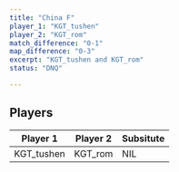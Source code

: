 ```yaml
---
title: "China F"
player_1: "KGT_tushen"
player_2: "KGT_rom"
match_difference: "0-1"
map_difference: "0-3"
excerpt: "KGT_tushen and KGT_rom"
status: "DNQ"

---
```

## Players

| Player 1 | Player 2 | Subsitute |
| -- | -- | -- |
| KGT_tushen | KGT_rom | NIL |
